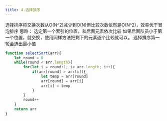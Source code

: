 ```yaml
---
title: 4.选择排序
---
```

选择排序将交换次数从O(N^2)减少到O(N)但比较次数依然是O(N^2)，效率优于冒泡排序
思路：
选定第一个索引的位置，和后面元素依次比较
如果后面队员小于第一个位置，就交换，使用同样方法把剩下的元素逐个比较就可以。
选择排序第一轮会选出最小值
```js
function selectSort(arr){
	let round = 0
	while(round < arr.length){
		for(let i = round+1; i< arr.length; i++){
			if(arr[round] > arr[i]){
				let temp = arr[round]
				arr[round] = arr[i]
				arr[i] = temp
			}			
		}
		round++
	}
	return arr
}
```